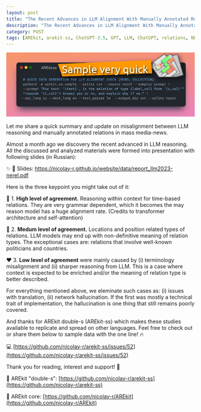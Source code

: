 ```yaml
---
layout: post
title: "The Recent Advances in LLM Alignment With Manually Annotated Relations in Mass-Media News"
description: "The Recent Advances in LLM Alignment With Manually Annotated Relations in Mass-Media News"
category: POST
tags: [AREkit, arekit-ss, ChatGPT-3.5, GPT, LLM, ChatGPT, relations, NEREL, dataset, analysis, reasoning, sampling]
---
```


![alt text](https://raw.githubusercontent.com/nicolay-r/blog/master/img/2023-10-01-llm-alignment-logo.png)

Let me share a quick summary and update on misalignment between LLM reasoning and manually annotated relations in mass media-news.

Almost a month ago we discovery the recent advanced in LLM reasoning. All the discussed and analyzed materials were formed into presentation with following slides (in Russian):

✨ 📰 Slides: https://nicolay-r.github.io/website/data/report_llm2023-nerel.pdf 

Here is the three keypoint you might take out of it:

💚 1. **High level of agreement.** Reasoning within context for time-based relations. They are very grammar dependent, which it becomes the may reason model has a huge alignment rate. (Credits to transformer architecture and self-attention)

💛 2. **Medum level of agreement.** Locations and position related types of relations. LLM models may end up with non-definitive meaning of relation types. The exceptional cases are: relations that involve well-known politicians and countries.

❤️ 3. **Low level of agreement** were mainly caused by (i) terminology misalignment and (ii) sharper reasoning from LLM. This is a case where context is expected to be enriched and/or the meaning of relation type is better described.

For everything mentioned above, we eleminate such cases as: (i) issues with translation, (ii) network hallucination. If the first was mostly a technical trait of implementation, the hallucination is one thing that still remains poorly covered.

And thanks for AREkit double-s (AREkit-ss) which makes these studies available to replicate and spread on other languages. Feel free to check out or share them below to sample data with the one line! 🔥

💻 [https://github.com/nicolay-r/arekit-ss/issues/52](https://github.com/nicolay-r/arekit-ss/issues/52)

Thank you for reading, interest and support! 🙏

🌟 AREkit "double-s": [https://github.com/nicolay-r/arekit-ss](https://github.com/nicolay-r/arekit-ss)

🌟 AREkit core: [https://github.com/nicolay-r/AREkit](https://github.com/nicolay-r/AREkit)